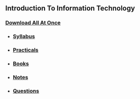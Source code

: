 ## Introduction To Information Technology

### [Download All At Once](https://samriddhicollegeedunp-my.sharepoint.com/:f:/g/personal/wilsonshrestha_samriddhicollege_edu_np/En7uBTOV4_ZJtJ5HmdjnnHUB_yGUEOLFv3ODj6EH9eViuQ?e=8W1hgx)

- ### [Syllabus](https://samriddhicollegeedunp-my.sharepoint.com/:f:/g/personal/wilsonshrestha_samriddhicollege_edu_np/EgUC-zu0-TFIn8rpmNWdaz4BVS7m7HFEAQrej94b84dslw?e=AURLaH)

- ### [Practicals](https://samriddhicollegeedunp-my.sharepoint.com/:f:/g/personal/wilsonshrestha_samriddhicollege_edu_np/EpvMRVfPXBlHky7_fw3dlmkBNVRCkdj91-rY0snHb0-hRw?e=GPxnXX)

- ### [Books](https://samriddhicollegeedunp-my.sharepoint.com/:f:/g/personal/wilsonshrestha_samriddhicollege_edu_np/EqaCrjnokAROhoMe88Sx6pIBdTu0dgv5vwprKg6TeJs-Tw?e=HmMJqT)
 
- ### [Notes](https://samriddhicollegeedunp-my.sharepoint.com/:f:/g/personal/wilsonshrestha_samriddhicollege_edu_np/Em-PBEVlu3NIsRwaOnKvTh8BAjjkdDht5ISDkP1aIR1KPw?e=bLMRPf)

- ### [Questions](https://samriddhicollegeedunp-my.sharepoint.com/:f:/g/personal/wilsonshrestha_samriddhicollege_edu_np/Et1v_Pl4QaNKuN0Rt3w-VQABRniBTRfFKs1RjxCEZCsnHw?e=wDnfiS)